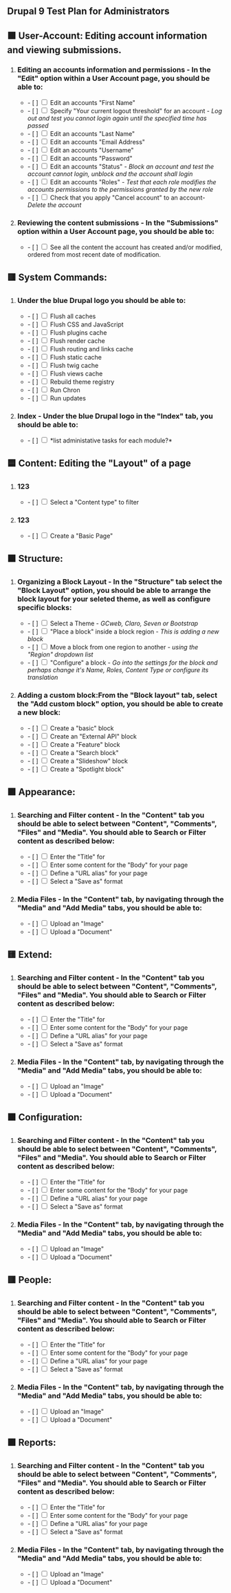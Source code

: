 <article class="markdown-body entry-content container-lg" itemprop="text">

<h1 tabindex="-1" dir="auto">
Drupal 9 Test Plan for Administrators
</h1>

<h2 tabindex="-1" dir="auto">
🟩 User-Account: Editing account information and viewing submissions. 
</h2>

<ol>
<li class="task-list-item">
  <h3>Editing an accounts information and permissions - In the "Edit" option within a User Account page, you should be able to:</h3>
  <ul>
    <li>
    - [ ]
    <input type="checkbox" class="task-list-item-checkbox">
    Edit an accounts "First Name"
    </li>
    <li>
    - [ ]
    <input type="checkbox" class="task-list-item-checkbox">
    Specify "Your current logout threshold" for an account - <i>Log out and test you cannot login again until the specified time has passed</i>
    </li>
    <li>
    - [ ]
    <input type="checkbox" class="task-list-item-checkbox">
    Edit an accounts "Last Name"
    </li>
    <li>
    - [ ]
    <input type="checkbox" class="task-list-item-checkbox">
    Edit an accounts "Email Address"
    </li>
    <li>
    - [ ]
    <input type="checkbox" class="task-list-item-checkbox">
    Edit an accounts "Username"
    </li>
    <li>
    - [ ]
    <input type="checkbox" class="task-list-item-checkbox">
    Edit an accounts "Password"
    </li>
    <li>
    - [ ]
    <input type="checkbox" class="task-list-item-checkbox">
    Edit an accounts "Status" - <i>Block an account and test the account cannot login, unblock and the account shall login</i>
    </li>
    <li>
    - [ ]
    <input type="checkbox" class="task-list-item-checkbox">
    Edit an accounts "Roles" - <i>Test that each role modifies the accounts permissions to the permissions granted by the new role</i>
    </li>
    <li>
    - [ ]
    <input type="checkbox" class="task-list-item-checkbox">
    Check that you apply "Cancel account" to an account- <i>Delete the account</i>
    </li>
    
  </ul>
</li>
<li>
  <h3>Reviewing the content submissions - In the "Submissions" option within a User Account page, you should be able to:</h3>
  <ul>
    <li>
      - [ ]
      <input type="checkbox" class="task-list-item-checkbox">
      See all the content the account has created and/or modified, ordered from most recent date of modification.
    </li>
  </ul>
</li>
</ol>

<h2 tabindex="-1" dir="auto">
🟥 System Commands:
</h2>
<ol>
  
  <li>
    <h3>Under the blue Drupal logo you should be able to:</h3> 
    <ul>
      <li>
      - [ ]
      <input type="checkbox" class="task-list-item-checkbox">
      Flush all caches
      </li>
      <li>
      - [ ]
      <input type="checkbox" class="task-list-item-checkbox">
      Flush CSS and JavaScript 
      </li>
      <li>
      - [ ]
      <input type="checkbox" class="task-list-item-checkbox">
      Flush plugins cache
      </li>
      <li>
      - [ ]
      <input type="checkbox" class="task-list-item-checkbox">
      Flush render cache
      </li>
      <li>
      - [ ]
      <input type="checkbox" class="task-list-item-checkbox">
      Flush routing and links cache
      </li>
      <li>
      - [ ]
      <input type="checkbox" class="task-list-item-checkbox">
      Flush static cache
      </li>
      <li>
      - [ ]
      <input type="checkbox" class="task-list-item-checkbox">
      Flush twig cache
      </li>
      <li>
      - [ ]
      <input type="checkbox" class="task-list-item-checkbox">
      Flush views cache
      </li>
      <li>
      - [ ]
      <input type="checkbox" class="task-list-item-checkbox">
      Rebuild theme registry
      </li>
      <li>
      - [ ]
      <input type="checkbox" class="task-list-item-checkbox">
      Run Chron 
      </li>
      <li>
      - [ ]
      <input type="checkbox" class="task-list-item-checkbox">
      Run updates
      </li>
    </ul>
  </li>
  
  <li>
    <h3>Index - Under the blue Drupal logo in the "Index" tab, you should be able to:</h3>
    <ul>
      <li>
      - [ ]
      <input type="checkbox" class="task-list-item-checkbox">
      *list administative tasks for each module?*
      </li>
    </ul>
  </li>
  
</ol>

<h2 tabindex="-1" dir="auto">
🟦 Content: Editing the "Layout" of a page
</h2>
<ol>
  
  <li>
    <h3>123</h3> 
    <ul>
      <li>
      - [ ]
      <input type="checkbox" class="task-list-item-checkbox">
      Select a "Content type" to filter 
      </li>
    </ul>
  </li>
  
  <li>
    <h3>123</h3>
    <ul>
      <li>
      - [ ]
      <input type="checkbox" class="task-list-item-checkbox">
      Create a "Basic Page"
      </li>
    </ul>
  </li>
  
</ol>


<h2 tabindex="-1" dir="auto">
🟧 Structure: 
</h2>
<ol>
  
  <li>
    <h3>Organizing a Block Layout - In the "Structure" tab select the "Block Layout" option, you should be able to arrange the block layout for your seleted theme, as well as configure specific blocks:</h3> 
    <ul>
      <li>
      - [ ]
      <input type="checkbox" class="task-list-item-checkbox">
      Select a Theme - <i>GCweb, Claro, Seven or Bootstrap</i>
      </li>
      <li>
      - [ ]
      <input type="checkbox" class="task-list-item-checkbox">
      "Place a block" inside a block region - <i>This is adding a new block</i>
      </li>
      <li>
      - [ ]
      <input type="checkbox" class="task-list-item-checkbox">
      Move a block from one region to another - <i>using the "Region" dropdown list</i>
      </li>
      <li>
      - [ ]
      <input type="checkbox" class="task-list-item-checkbox">
      "Configure" a block - <i>Go into the settings for the block and perhaps change it's Name, Roles, Content Type or configure its translation</i>
      </li>
    </ul>
  </li>
  
  <li>
    <h3>Adding a custom block:From the "Block layout" tab, select the "Add custom block" option, you should be able to create a new block:</h3>
    <ul>
      <li>
      - [ ]
      <input type="checkbox" class="task-list-item-checkbox">
      Create a "basic" block
      </li>
      <li>
      - [ ]
      <input type="checkbox" class="task-list-item-checkbox">
      Create an "External API" block
      </li>
      <li>
      - [ ]
      <input type="checkbox" class="task-list-item-checkbox">
      Create a "Feature" block
      </li>
      <li>
      - [ ]
      <input type="checkbox" class="task-list-item-checkbox">
      Create a "Search block"
      </li>
      <li>
      - [ ]
      <input type="checkbox" class="task-list-item-checkbox">
      Create a "Slideshow" block
      </li>
      <li>
      - [ ]
      <input type="checkbox" class="task-list-item-checkbox">
      Create a "Spotlight block"
      </li>
    </ul>
  </li>
  
</ol>

<h2 tabindex="-1" dir="auto">
🟪 Appearance:
</h2>
<ol>
  
  <li>
    <h3>Searching and Filter content - In the "Content" tab you should be able to select between "Content", "Comments", "Files" and "Media". You should able to Search or Filter content as described below:</h3> 
    <ul>
      <li>
      - [ ]
      <input type="checkbox" class="task-list-item-checkbox">
      Enter the "Title" for 
      </li>
      <li>
      - [ ]
      <input type="checkbox" class="task-list-item-checkbox">
      Enter some content for the "Body" for your page
      </li>
      <li>
      - [ ]
      <input type="checkbox" class="task-list-item-checkbox">
      Define a "URL alias" for your page
      </li>
      <li>
      - [ ]
      <input type="checkbox" class="task-list-item-checkbox">
      Select a "Save as" format
      </li>
    </ul>
  </li>
  
  <li>
    <h3>Media Files - In the "Content" tab, by navigating through the "Media" and "Add Media" tabs, you should be able to:</h3>
    <ul>
      <li>
      - [ ]
      <input type="checkbox" class="task-list-item-checkbox">
      Upload an "Image"
    </li>
      <li>
      - [ ]
      <input type="checkbox" class="task-list-item-checkbox">
      Upload a "Document"
    </li>
    </ul>
  </li>
  
</ol>

<h2 tabindex="-1" dir="auto">
🟨 Extend:
</h2>
<ol>
  
  <li>
    <h3>Searching and Filter content - In the "Content" tab you should be able to select between "Content", "Comments", "Files" and "Media". You should able to Search or Filter content as described below:</h3> 
    <ul>
      <li>
      - [ ]
      <input type="checkbox" class="task-list-item-checkbox">
      Enter the "Title" for 
      </li>
      <li>
      - [ ]
      <input type="checkbox" class="task-list-item-checkbox">
      Enter some content for the "Body" for your page
      </li>
      <li>
      - [ ]
      <input type="checkbox" class="task-list-item-checkbox">
      Define a "URL alias" for your page
      </li>
      <li>
      - [ ]
      <input type="checkbox" class="task-list-item-checkbox">
      Select a "Save as" format
      </li>
    </ul>
  </li>
  
  <li>
    <h3>Media Files - In the "Content" tab, by navigating through the "Media" and "Add Media" tabs, you should be able to:</h3>
    <ul>
      <li>
      - [ ]
      <input type="checkbox" class="task-list-item-checkbox">
      Upload an "Image"
    </li>
      <li>
      - [ ]
      <input type="checkbox" class="task-list-item-checkbox">
      Upload a "Document"
    </li>
    </ul>
  </li>
  
</ol>

<h2 tabindex="-1" dir="auto">
🟫 Configuration:
</h2>
<ol>
  
  <li>
    <h3>Searching and Filter content - In the "Content" tab you should be able to select between "Content", "Comments", "Files" and "Media". You should able to Search or Filter content as described below:</h3> 
    <ul>
      <li>
      - [ ]
      <input type="checkbox" class="task-list-item-checkbox">
      Enter the "Title" for 
      </li>
      <li>
      - [ ]
      <input type="checkbox" class="task-list-item-checkbox">
      Enter some content for the "Body" for your page
      </li>
      <li>
      - [ ]
      <input type="checkbox" class="task-list-item-checkbox">
      Define a "URL alias" for your page
      </li>
      <li>
      - [ ]
      <input type="checkbox" class="task-list-item-checkbox">
      Select a "Save as" format
      </li>
    </ul>
  </li>
  
  <li>
    <h3>Media Files - In the "Content" tab, by navigating through the "Media" and "Add Media" tabs, you should be able to:</h3>
    <ul>
      <li>
      - [ ]
      <input type="checkbox" class="task-list-item-checkbox">
      Upload an "Image"
    </li>
      <li>
      - [ ]
      <input type="checkbox" class="task-list-item-checkbox">
      Upload a "Document"
    </li>
    </ul>
  </li>
  
</ol>

<h2 tabindex="-1" dir="auto">
🟥 People:
</h2>
<ol>
  
  <li>
    <h3>Searching and Filter content - In the "Content" tab you should be able to select between "Content", "Comments", "Files" and "Media". You should able to Search or Filter content as described below:</h3> 
    <ul>
      <li>
      - [ ]
      <input type="checkbox" class="task-list-item-checkbox">
      Enter the "Title" for 
      </li>
      <li>
      - [ ]
      <input type="checkbox" class="task-list-item-checkbox">
      Enter some content for the "Body" for your page
      </li>
      <li>
      - [ ]
      <input type="checkbox" class="task-list-item-checkbox">
      Define a "URL alias" for your page
      </li>
      <li>
      - [ ]
      <input type="checkbox" class="task-list-item-checkbox">
      Select a "Save as" format
      </li>
    </ul>
  </li>
  
  <li>
    <h3>Media Files - In the "Content" tab, by navigating through the "Media" and "Add Media" tabs, you should be able to:</h3>
    <ul>
      <li>
      - [ ]
      <input type="checkbox" class="task-list-item-checkbox">
      Upload an "Image"
    </li>
      <li>
      - [ ]
      <input type="checkbox" class="task-list-item-checkbox">
      Upload a "Document"
    </li>
    </ul>
  </li>
  
</ol>

<h2 tabindex="-1" dir="auto">
🟪 Reports:
</h2>
<ol>
  
  <li>
    <h3>Searching and Filter content - In the "Content" tab you should be able to select between "Content", "Comments", "Files" and "Media". You should able to Search or Filter content as described below:</h3> 
    <ul>
      <li>
      - [ ]
      <input type="checkbox" class="task-list-item-checkbox">
      Enter the "Title" for 
      </li>
      <li>
      - [ ]
      <input type="checkbox" class="task-list-item-checkbox">
      Enter some content for the "Body" for your page
      </li>
      <li>
      - [ ]
      <input type="checkbox" class="task-list-item-checkbox">
      Define a "URL alias" for your page
      </li>
      <li>
      - [ ]
      <input type="checkbox" class="task-list-item-checkbox">
      Select a "Save as" format
      </li>
    </ul>
  </li>
  
  <li>
    <h3>Media Files - In the "Content" tab, by navigating through the "Media" and "Add Media" tabs, you should be able to:</h3>
    <ul>
      <li>
      - [ ]
      <input type="checkbox" class="task-list-item-checkbox">
      Upload an "Image"
    </li>
      <li>
      - [ ]
      <input type="checkbox" class="task-list-item-checkbox">
      Upload a "Document"
    </li>
    </ul>
  </li>
  
</ol>
